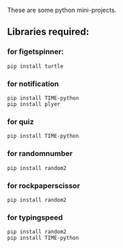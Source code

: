 These are some python mini-projects.
## Libraries required:
 ### for figetspinner:
 ```
 pip install turtle
```
### for notification
```
pip install TIME-python
pip install plyer
```
### for quiz
```
pip install TIME-python
```
### for randomnumber
```
pip install random2
```
### for rockpaperscissor
```
pip install random2
```
### for typingspeed
```
pip install random2
pip install TIME-python
```
